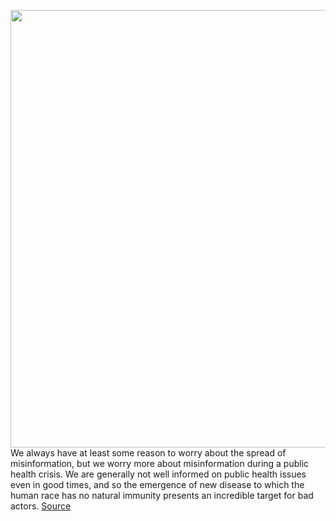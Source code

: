<img src='https://cdn.vox-cdn.com/thumbor/x4bIBX84IPIry-Edz2nzjXGdSTE=/0x0:2040x1360/1200x800/filters:focal(857x517:1183x843)/cdn.vox-cdn.com/uploads/chorus_image/image/66621102/akrales_180215_2310_0081.0.jpg' width='700px' /><br/>
We always have at least some reason to worry about the spread of misinformation, but we worry more about misinformation during a public health crisis. We are generally not well informed on public health issues even in good times, and so the emergence of new disease to which the human race has no natural immunity presents an incredible target for bad actors.
<a href='https://www.theverge.com/interface/2020/4/8/21212110/whatsapp-forward-limit-encryption-apple-imessage-signal'> Source <a/>